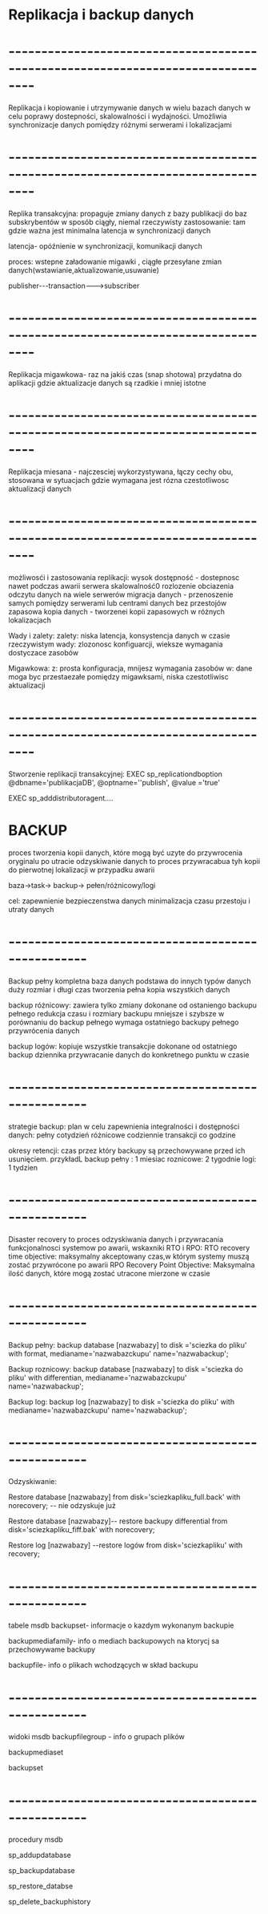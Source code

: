 # Replikacja i backup danych

# --------------------------------------------------------------------------------
Replikacja i kopiowanie i utrzymywanie danych w wielu bazach danych w celu poprawy dostepności, skalowalności i wydajności. Umożliwia synchronizacje danych pomiędzy różnymi serwerami i lokalizacjami

# --------------------------------------------------------------------------------

Replika transakcyjna:
propaguje zmiany danych z bazy publikacji do baz subskrybentów w sposób ciągły, niemal rzeczywisty
zastosowanie: tam gdzie ważna jest minimalna latencja w synchronizacji danych

latencja- opóźnienie w synchronizacji, komunikacji danych

proces: wstepne załadowanie migawki , ciągłe przesyłane zmian danych(wstawianie,aktualizowanie,usuwanie)

publisher---transaction--->subscriber


# --------------------------------------------------------------------------------
Replikacja migawkowa- raz na jakiś czas (snap shotowa)
przydatna do aplikacji gdzie aktualizacje danych są rzadkie i mniej istotne


# --------------------------------------------------------------------------------
Replikacja miesana - najczesciej wykorzystywana, łączy cechy obu,
stosowana w sytuacjach gdzie wymagana jest rózna czestotliwosc aktualizacji danych


# --------------------------------------------------------------------------------
możliwosći i zastosowania replikacji:
wysok dostępność - dostepnosc nawet podczas awarii serwera
skalowalność0 rozlozenie obciazenia odczytu danych na wiele serwerów
migracja danych - przenoszenie samych pomiędzy serwerami lub centrami danych bez przestojów
zapasowa kopia danych - tworzenei kopii zapasowych w różnych lokalizacjach

Wady i zalety:
zalety: niska latencja, konsystencja danych w czasie rzeczywistym
wady: zlozonosc konfiguarcji, wieksze wymagania dostyczace zasobów

Migawkowa:
z: prosta konfiguracja, mnijesz wymagania zasobów
w: dane moga byc przestaezałe pomiędzy migawksami, niska czestotliwisc aktualizacji

# --------------------------------------------------------------------------------
Stworzenie replikacji transakcyjnej:
EXEC sp_replicationdboption
    @dbname='publikacjaDB',
    @optname=''publish',
    @value ='true'

EXEC sp_adddistributoragent....




# BACKUP
proces tworzenia kopii danych, które mogą być uzyte do przywrocenia oryginalu po utracie
odzyskiwanie danych to proces przywracabua tyh kopii do pierwotnej lokalizacji w przypadku awarii

baza->task-> backup-> pełen/różnicowy/logi

cel:
zapewnienie bezpieczenstwa danych
minimalizacja czasu przestoju i utraty danych
# --------------------------------------------------
Backup pełny
kompletna baza danych
podstawa do innych typów danych
duży rozmiar i długi czas tworzenia
pełna kopia wszystkich danych

backup różnicowy:
zawiera tylko zmiany dokonane od ostaniengo backupu pełnego
redukcja czasu i rozmiary backupu
mniejsze i szybsze w porównaniu do backup pełnego wymaga ostatniego backupy pełnego przywrócenia danych

backup logów:
kopiuje wszystkie transakcjie dokonane od ostatniego backup dziennika
przywracanie danych do konkretnego punktu w czasie

# --------------------------------------------------
strategie backup:
plan w celu zapewnienia integralności i dostępności danych:
pełny cotydzień
różnicowe codziennie
transakcji co godzine

okresy retencji: czas przez który backupy są przechowywane przed ich usunięciem.
przykładL
backup pełny : 1 miesiac
roznicowe: 2 tygodnie
logi: 1 tydzien

# --------------------------------------------------

Disaster recovery to proces odzyskiwania danych i przywracania funkcjonalnosci systemow po awarii,
wskaxniki RTO i RPO:
RTO recovery time objective: maksymalny akceptowany czas,w którym systemy muszą zostać przywrócone po awarii
RPO Recovery Point Objective: Maksymalna ilość danych, które mogą zostać utracone mierzone w czasie
# --------------------------------------------------
Backup pełny:
backup database [nazwabazy]
to disk ='sciezka do pliku'
with format, medianame='nazwabazckupu'
name='nazwabackup';

Backup roznicowy:
backup database [nazwabazy]
to disk ='sciezka do pliku'
with differentian, medianame='nazwabazckupu'
name='nazwabackup';

Backup log:
backup log [nazwabazy]
to disk ='sciezka do pliku'
with  medianame='nazwabazckupu'
name='nazwabackup';
# --------------------------------------------------
Odzyskiwanie:

Restore database [nazwabazy]
from disk='sciezkapliku_full.back'
with norecovery; -- nie odzyskuje już

Restore database [nazwabazy]-- restore backupy differential
from disk='sciezkapliku_fiff.bak'
with norecovery;

Restore log [nazwabazy] --restore logów
from disk='sciezkapliku'
with recovery;

# --------------------------------------------------

tabele msdb
backupset- informacje o kazdym wykonanym backupie

backupmediafamily- info o mediach backupowych na ktorycj sa przechowywame backupy

backupfile- info o plikach wchodzących w skład backupu
# --------------------------------------------------

widoki msdb
backupfilegroup - info o grupach plików

backupmediaset

backupset
# --------------------------------------------------

procedury msdb

sp_addupdatabase

sp_backupdatabase

sp_restore_databse

sp_delete_backuphistory

